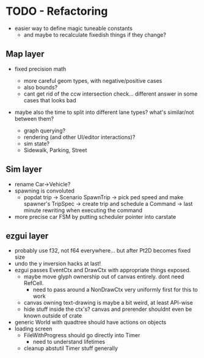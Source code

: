# TODO - Refactoring

- easier way to define magic tuneable constants
	- and maybe to recalculate fixedish things if they change?

## Map layer

- fixed precision math
	- more careful geom types, with negative/positive cases
	- also bounds?
	- cant get rid of the ccw intersection check... different answer in some cases that looks bad

- maybe also the time to split into different lane types? what's similar/not between them?
	- graph querying?
	- rendering (and other UI/editor interactions)?
	- sim state?
	- Sidewalk, Parking, Street

## Sim layer

- rename Car->Vehicle?
- spawning is convoluted
	- popdat trip -> Scenario SpawnTrip -> pick ped speed and make spawner's TripSpec -> create trip and schedule a Command -> last minute rewriting when executing the command
- more precise car FSM by putting scheduler pointer into carstate

## ezgui layer

- probably use f32, not f64 everywhere... but after Pt2D becomes fixed size
- undo the y inversion hacks at last!
- ezgui passes EventCtx and DrawCtx with appropriate things exposed.
	- maybe move glyph ownership out of canvas entirely. dont need RefCell.
		- need to pass around a NonDrawCtx very uniformly first for this to work
	- canvas owning text-drawing is maybe a bit weird, at least API-wise
	- hide stuff inside the ctx's? canvas and prerender shouldnt even be known outside of crate
- generic World with quadtree should have actions on objects
- loading screen
	- FileWithProgress should go directly into Timer
		- need to understand lifetimes
	- cleanup abstutil Timer stuff generally
